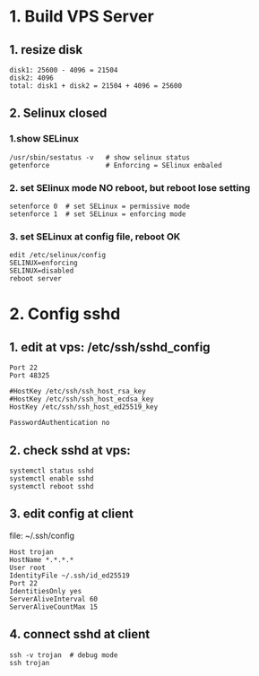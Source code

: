 
# 1. Build VPS Server
## 1. resize disk
    disk1: 25600 - 4096 = 21504
    disk2: 4096
    total: disk1 + disk2 = 21504 + 4096 = 25600
    
## 2. Selinux closed
### 1.show SELinux
    /usr/sbin/sestatus -v   # show selinux status
    getenforce              # Enforcing = SElinux enbaled
    
### 2. set SElinux mode NO reboot, but reboot lose setting
    setenforce 0  # set SELinux = permissive mode
    setenforce 1  # set SELinux = enforcing mode
    
### 3. set SELinux at config file, reboot OK
    edit /etc/selinux/config
    SELINUX=enforcing 
    SELINUX=disabled
    reboot server
    
  
# 2. Config sshd
## 1. edit at vps:  /etc/ssh/sshd_config
    Port 22
    Port 48325
  
    #HostKey /etc/ssh/ssh_host_rsa_key
    #HostKey /etc/ssh/ssh_host_ecdsa_key
    HostKey /etc/ssh/ssh_host_ed25519_key
  
    PasswordAuthentication no
    
## 2. check sshd at vps:
    systemctl status sshd
    systemctl enable sshd
    systemctl reboot sshd
  
 
## 3. edit config at client 
   file: ~/.ssh/config
   
    Host trojan                              
    HostName *.*.*.*
    User root        
    IdentityFile ~/.ssh/id_ed25519  
    Port 22                     
    IdentitiesOnly yes
    ServerAliveInterval 60
    ServerAliveCountMax 15
    
## 4. connect sshd at client
    ssh -v trojan  # debug mode
    ssh trojan
   
   
  

  

